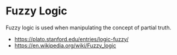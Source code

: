 # Fuzzy Logic

Fuzzy logic is used when manipulating the concept of partial truth.

* <https://plato.stanford.edu/entries/logic-fuzzy/>
* <https://en.wikipedia.org/wiki/Fuzzy_logic>
